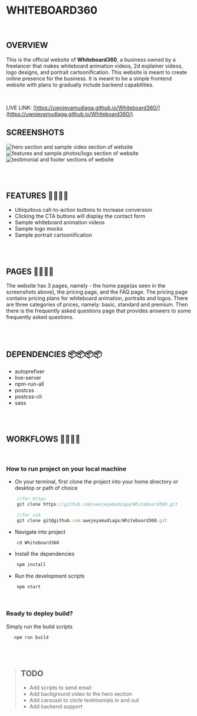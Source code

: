 # WHITEBOARD360

<br>

## OVERVIEW
This is the official website of **Whiteboard360**, a business owned by a freelancer that makes whiteboard animation videos, 2d explainer videos, logo designs, and portrait cartoonification. This website is meant to create online presence for the business. It is meant to be a simple frontend website with plans to gradually include backend capabilities.

<br>

LIVE LINK: [https://uwojeyamudiaga.github.io/Whiteboard360/](https://uwojeyamudiaga.github.io/Whiteboard360/)


## SCREENSHOTS

![hero section and sample video section of website](./dist/assets/images/screenshots/screenshot-hero-videos.png)
![features and sample photos/logo section of website](./dist/assets/images/screenshots/screenshot-studio-photos.png)
![testimonial and footer sections of website](./dist/assets/images/screenshots/screenshot-testimonials-footer.png)

<br>
<br>

## FEATURES 🚀🚀🚀🚀

-  Ubiquitous call-to-action buttons to increase conversion
-  Clicking the CTA buttons will display the contact form
-  Sample whiteboard animation videos
-  Sample logo mocks
-  Sample portrait cartoonification

<br>
<br>

## PAGES 📃📃📃📃

The website has 3 pages, namely - the home page(as seen in the screenshots above), the pricing page, and the FAQ page. 
The pricing page contains pricing plans for whiteboard animation, portraits and logos. There are three categories of prices, namely: basic, standard and premium.
Then there is the frequently asked questions page that provides answers to some frequently asked questions.

<br>
<br>

## DEPENDENCIES 📦📦📦📦

-  autoprefixer
-  live-server
-  npm-run-all
-  postcss
-  postcss-cli
-  sass

<br>
<br>

## WORKFLOWS 🔧🔧🔧🔧

<br>

### How to run project on your local machine
* On your terminal, first clone the project into your home directory or desktop or path of choice
```javascript
    //for https
    git clone https://github.com/uwojeyamudiaga/Whiteboard360.git

    //for ssh
    git clone git@github.com:uwojeyamudiaga/Whiteboard360.git
```
* Navigate into project
```javascript
    cd Whiteboard360 
```
* Install the dependencies
```javascript
    npm install
```
* Run the development scripts
```javascript
    npm start
```
<br>

### Ready to deploy build?
Simply run the build scripts
```javascript
   npm run build
```
<br>
<br>

> ## TODO 
>
> * Add scripts to send email
> * Add background video to the hero section
> * Add carousel to circle testimonials in and out
> * Add backend support

<br>
<br>
